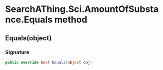 # SearchAThing.Sci.AmountOfSubstance.Equals method
## Equals(object)
### Signature
```csharp
public override bool Equals(object obj)
```
